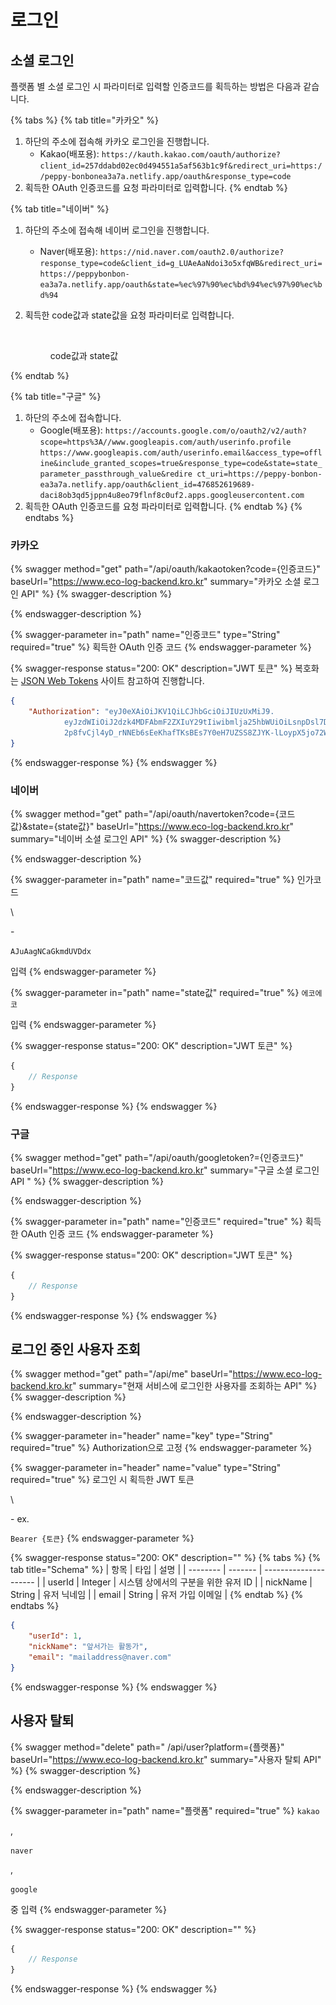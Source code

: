 # 로그인

## 소셜 로그인 <a href="#login" id="login"></a>

플랫폼 별 소셜 로그인 시 파라미터로 입력할 인증코드를 획득하는 방법은 다음과 같습니다.

{% tabs %}
{% tab title="카카오" %}
1. 하단의 주소에 접속해 카카오 로그인을 진행합니다.
   * Kakao(배포용): `https://kauth.kakao.com/oauth/authorize?client_id=257ddabd02ec0d494551a5af563b1c9f&redirect_uri=https://peppy-bonbonea3a7a.netlify.app/oauth&response_type=code`
2. 획득한 OAuth 인증코드를 요청 파라미터로 입력합니다.
{% endtab %}

{% tab title="네이버" %}
1. 하단의 주소에 접속해 네이버 로그인을 진행합니다.
   * Naver(배포용): `https://nid.naver.com/oauth2.0/authorize?response_type=code&client_id=g_LUAeAaNdoi3o5xfqWB&redirect_uri=https://peppybonbon-ea3a7a.netlify.app/oauth&state=%ec%97%90%ec%bd%94%ec%97%90%ec%bd%94`
2.  획득한 code값과 state값을 요청 파라미터로 입력합니다.

    <figure><img src="../../.gitbook/assets/스크린샷 2023-02-06 오후 10.03.31.png" alt=""><figcaption><p>code값과 state값</p></figcaption></figure>
{% endtab %}

{% tab title="구글" %}
1. 하단의 주소에 접속합니다.
   * Google(배포용): `https://accounts.google.com/o/oauth2/v2/auth? scope=https%3A//www.googleapis.com/auth/userinfo.profile https://www.googleapis.com/auth/userinfo.email&access_type=offline&include_granted_scopes=true&response_type=code&state=state_parameter_passthrough_value&redire ct_uri=https://peppy-bonbon-ea3a7a.netlify.app/oauth&client_id=476852619689-daci8ob3qd5jppn4u8eo79flnf8c0uf2.apps.googleusercontent.com`
2. 획득한 OAuth 인증코드를 요청 파라미터로 입력합니다.&#x20;
{% endtab %}
{% endtabs %}

### 카카오 <a href="#kakao" id="kakao"></a>

{% swagger method="get" path="/api/oauth/kakaotoken?code={인증코드}" baseUrl="https://www.eco-log-backend.kro.kr" summary="카카오 소셜 로그인 API" %}
{% swagger-description %}

{% endswagger-description %}

{% swagger-parameter in="path" name="인증코드" type="String" required="true" %}
획득한 OAuth 인증 코드
{% endswagger-parameter %}

{% swagger-response status="200: OK" description="JWT 토큰" %}
복호화는 [JSON Web Tokens](https://jwt.io/) 사이트 참고하여 진행합니다.

```json
{
	"Authorization": "eyJ0eXAiOiJKV1QiLCJhbGciOiJIUzUxMiJ9.
			eyJzdWIiOiJ2dzk4MDFAbmF2ZXIuY29tIiwibmlja25hbWUiOiLsnpDsl7DsuZztmZTsoIHsnbgg7Zmc64-Z6rCAIiwiaWQiOjEsImV4cCI6MTY2NDY5NjA5M30.
			2p8fvCjl4yD_rNNEb6sEeKhafTKsBEs7Y0eH7UZSS8ZJYK-lLoypX5jo72WD9F2-uVLLT0icMIAuV59ivcSTA"
}
```
{% endswagger-response %}
{% endswagger %}

### 네이버 <a href="#naver" id="naver"></a>

{% swagger method="get" path="/api/oauth/navertoken?code={코드값}&state={state값}" baseUrl="https://www.eco-log-backend.kro.kr" summary="네이버 소셜 로그인 API" %}
{% swagger-description %}

{% endswagger-description %}

{% swagger-parameter in="path" name="코드값" required="true" %}
인가코드

\


  \- 

`AJuAagNCaGkmdUVDdx`

 입력
{% endswagger-parameter %}

{% swagger-parameter in="path" name="state값" required="true" %}
`에코에코`

 입력
{% endswagger-parameter %}

{% swagger-response status="200: OK" description="JWT 토큰" %}
```javascript
{
    // Response
}
```
{% endswagger-response %}
{% endswagger %}

### 구글 <a href="#google" id="google"></a>

{% swagger method="get" path="/api/oauth/googletoken?={인증코드}" baseUrl="https://www.eco-log-backend.kro.kr" summary="구글 소셜 로그인 API " %}
{% swagger-description %}

{% endswagger-description %}

{% swagger-parameter in="path" name="인증코드" required="true" %}
획득한 OAuth 인증 코드
{% endswagger-parameter %}

{% swagger-response status="200: OK" description="JWT 토큰" %}
```javascript
{
    // Response
}
```
{% endswagger-response %}
{% endswagger %}

## 로그인 중인 사용자 조회 <a href="#loginuser" id="loginuser"></a>

{% swagger method="get" path="/api/me" baseUrl="https://www.eco-log-backend.kro.kr" summary="현재 서비스에 로그인한 사용자를 조회하는 API" %}
{% swagger-description %}

{% endswagger-description %}

{% swagger-parameter in="header" name="key" type="String" required="true" %}
Authorization으로 고정
{% endswagger-parameter %}

{% swagger-parameter in="header" name="value" type="String" required="true" %}
로그인 시 획득한 JWT 토큰

\


\- ex. 

`Bearer {토큰}`
{% endswagger-parameter %}

{% swagger-response status="200: OK" description="" %}
{% tabs %}
{% tab title="Schema" %}
| 항목       | 타입      | 설명                    |
| -------- | ------- | --------------------- |
| userId   | Integer | 시스템 상에서의 구분을 위한 유저 ID |
| nickName | String  | 유저 닉네임                |
| email    | String  | 유저 가입 이메일             |
{% endtab %}
{% endtabs %}

```json
{
	"userId": 1,
	"nickName": "앞서가는 활동가",
	"email": "mailaddress@naver.com"
}
```
{% endswagger-response %}
{% endswagger %}

## 사용자 탈퇴 <a href="#withdraw" id="withdraw"></a>

{% swagger method="delete" path=" /api/user?platform={플랫폼}" baseUrl="https://www.eco-log-backend.kro.kr" summary="사용자 탈퇴 API" %}
{% swagger-description %}

{% endswagger-description %}

{% swagger-parameter in="path" name="플랫폼" required="true" %}
`kakao`

, 

`naver`

, 

`google`

 중 입력
{% endswagger-parameter %}

{% swagger-response status="200: OK" description="" %}
```javascript
{
    // Response
}
```
{% endswagger-response %}
{% endswagger %}

##
